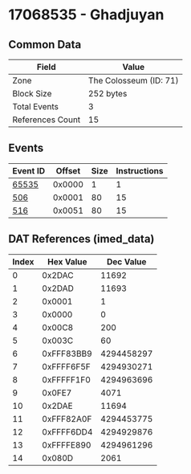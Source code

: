 # 17068535 - Ghadjuyan

## Common Data

| Field            | Value                  |
|------------------|------------------------|
| Zone             | The Colosseum (ID: 71) |
| Block Size       | 252 bytes              |
| Total Events     | 3                      |
| References Count | 15                     |

## Events

| Event ID            | Offset   |   Size |   Instructions |
|---------------------|----------|--------|----------------|
| [65535](./65535.md) | 0x0000   |      1 |              1 |
| [506](./506.md)     | 0x0001   |     80 |             15 |
| [516](./516.md)     | 0x0051   |     80 |             15 |

## DAT References (imed_data)

|   Index | Hex Value   |   Dec Value |
|---------|-------------|-------------|
|       0 | 0x2DAC      |       11692 |
|       1 | 0x2DAD      |       11693 |
|       2 | 0x0001      |           1 |
|       3 | 0x0000      |           0 |
|       4 | 0x00C8      |         200 |
|       5 | 0x003C      |          60 |
|       6 | 0xFFF83BB9  |  4294458297 |
|       7 | 0xFFFF6F5F  |  4294930271 |
|       8 | 0xFFFFF1F0  |  4294963696 |
|       9 | 0x0FE7      |        4071 |
|      10 | 0x2DAE      |       11694 |
|      11 | 0xFFF82A0F  |  4294453775 |
|      12 | 0xFFFF6DD4  |  4294929876 |
|      13 | 0xFFFFE890  |  4294961296 |
|      14 | 0x080D      |        2061 |
